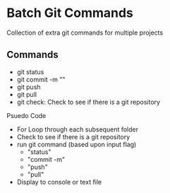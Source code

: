 # Batch Git Commands
Collection of extra git commands for multiple projects


## Commands
- git status
- git commit -m ""
- git push
- git pull
- git check: Check to see if there is a git repository

Psuedo Code
- For Loop through each subsequent folder
- Check to see if there is a git repository
- run git command (based upon input flag)
	- "status"
	- "commit -m"
	- "push"
	- "pull"
- Display to console or text file